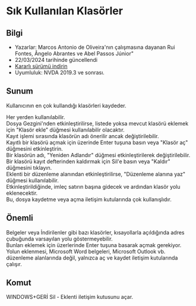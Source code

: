 # Sık Kullanılan Klasörler


## Bilgi
* Yazarlar: Marcos Antonio de Oliveira'nın çalışmasına dayanan Rui Fontes, Ângelo Abrantes ve Abel Passos Júnior"
* 22/03/2024 tarihinde güncellendi
* [Kararlı sürümü indirin][1]
* Uyumluluk: NVDA 2019.3 ve sonrası.


## Sunum
Kullanıcının en çok kullandığı klasörleri kaydeder.  

Her yerden kullanılabilir.  
Dosya Gezgini'nden etkinleştirilirse, listede yoksa mevcut klasörü eklemek için "Klasör ekle" düğmesi kullanılabilir olacaktır.  
Kayıt işlemi sırasında klasörün adı önerilir ancak değiştirilebilir.  
Kayıtlı bir klasörü açmak için üzerinde Enter tuşuna basın veya "Klasör aç" düğmesini etkinleştirin.  
Bir klasörün adı, "Yeniden Adlandır" düğmesi etkinleştirilerek değiştirilebilir.  
Bir klasörü kayıt defterinden kaldırmak için Sil'e basın veya "Kaldır" düğmesini tıklayın.  
Eklenti bir düzenleme alanından etkinleştirilirse, "Düzenleme alanına yaz" düğmesi kullanılabilir.  
Etkinleştirildiğinde, imleç satırın başına gidecek ve ardından klasör yolu eklenecektir.  
Bu, dosya kaydetme veya açma iletişim kutularında çok kullanışlıdır.  


## Önemli
Belgeler veya İndirilenler gibi bazı klasörler, kısayollarla açıldığında adres çubuğunda varsayılan yolu göstermeyebilir.  
Bunları eklemek için üzerlerinde Enter tuşuna basarak açmak gerekiyor.  
Yolun eklenmesi, Microsoft Word belgeleri, Microsoft Outlook vb. düzenleme alanlarında değil, yalnızca aç ve kaydet iletişim kutularında çalışır.


## Komut
WINDOWS+GERİ Sil - Eklenti iletişim kutusunu açar.

[1]: https://github.com/ruifontes/favoriteFolders/releases/download/2024.03.22/favoriteFolders-2024.03.22.nvda-addon
